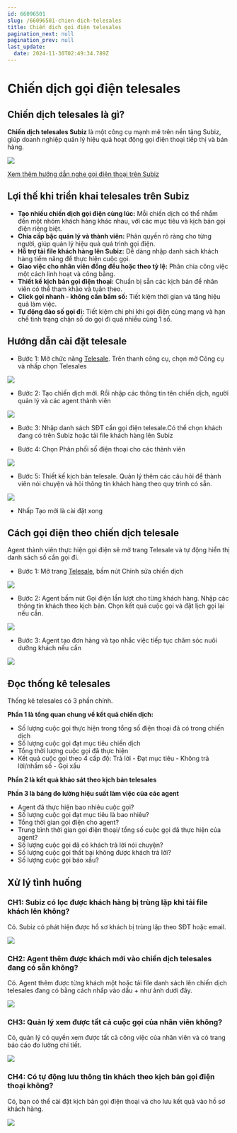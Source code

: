 ```yaml
---
id: 66096501
slug: /66096501-chien-dich-telesales
title: Chiến dịch gọi điện telesales
pagination_next: null
pagination_prev: null
last_update:
  date: 2024-11-30T02:49:34.789Z
---
```


# Chiến dịch gọi điện telesales

## Chiến dịch telesales là gì?


**Chiến dịch telesales Subiz** là một công cụ mạnh mẽ trên nền tảng Subiz, giúp doanh nghiệp quản lý hiệu quả hoạt động gọi điện thoại tiếp thị và bán hàng. 




![](https://vcdn.subiz-cdn.com/file/c45f95ed9a39f51f77c239f6c9014487dace21370beffc9c423d75c244e3c68c_acpxkgumifuoofoosble)


[Xem thêm hướng dẫn nghe gọi điện thoại trên Subiz](https://subiz.com.vn/docs/900316123-su-dung-tong-dai)
## Lợi thế khi triển khai telesales trên Subiz


- **Tạo nhiều chiến dịch gọi điện cùng lúc:** Mỗi chiến dịch có thể nhắm đến một nhóm khách hàng khác nhau, với các mục tiêu và kịch bản gọi điện riêng biệt.
- **Chia cấp bậc quản lý và thành viên:** Phân quyền rõ ràng cho từng người, giúp quản lý hiệu quả quá trình gọi điện.
- **Hỗ trợ tải file khách hàng lên Subiz:** Dễ dàng nhập danh sách khách hàng tiềm năng để thực hiện cuộc gọi.
- **Giao việc cho nhân viên đồng đều hoặc theo tỷ lệ:** Phân chia công việc một cách linh hoạt và công bằng.
- **Thiết kế kịch bản gọi điện thoại:** Chuẩn bị sẵn các kịch bản để nhân viên có thể tham khảo và tuân theo.
- **Click gọi nhanh - không cần bấm số:** Tiết kiệm thời gian và tăng hiệu quả làm việc.
- **Tự động đảo số gọi đi:** Tiết kiệm chi phí khi gọi điện cùng mạng và hạn chế tình trạng chặn số do gọi đi quá nhiều cùng 1 số.
## Hướng dẫn cài đặt telesale


- Bước 1: Mở chức năng [Telesale](https://app.subiz.com.vn/telesale-list). Trên thanh công cụ, chọn mở Công cụ và nhấp chọn Telesales 


![](https://vcdn.subiz-cdn.com/file/657729dc9c9bfa2724be8266c7644190db531b0911706ff8bf3ae9a3d79c827b_acpxkgumifuoofoosble)

- Bước 2: Tạo chiến dịch mới. Rồi nhập các thông tin tên chiến dịch, người quản lý và các agent thành viên




![](https://vcdn.subiz-cdn.com/file/d02d4be28a4ea0a3623a3899d4a0d55893f27e9d67e18e010266ada31cb8f075_acpxkgumifuoofoosble)




- Bước 3: Nhập danh sách SĐT cần gọi điện telesale.Có thể chọn khách đang có trên Subiz hoặc tải file khách hàng lên Subiz



- Bước 4: Chọn Phân phối số điện thoại cho các thành viên


![](https://vcdn.subiz-cdn.com/file/7ee4c21bcc16a1a2630350ab3f3f5fea6920c880336563788a0fcfdb10296ca3_acpxkgumifuoofoosble)


- Bước 5: Thiết kế kịch bản telesale. Quản lý thêm các câu hỏi để thành viên nói chuyện và hỏi thông tin khách hàng theo quy trình có sẵn.


![](https://vcdn.subiz-cdn.com/file/90397674fc9c65428f696513abe5ceaf28a2565bb249ffe7a60cac10d66d51f8_acpxkgumifuoofoosble)
- Nhấp Tạo mới là cài đặt xong
## Cách gọi điện theo chiến dịch telesale


Agent thành viên thực hiện gọi điện sẽ mở trang Telesale và tự động hiển thị danh sách số cần gọi đi.



- Bước 1: Mở trang [Telesale](https://app.subiz.com.vn/telesale-list), bấm nút Chỉnh sửa chiến dịch




![](https://vcdn.subiz-cdn.com/file/b840802c16fe8b556faa972163be017eb012b1e03e2aeaecc2e9df9768c05e22_acpxkgumifuoofoosble)




- Bước 2: Agent bấm nút Gọi điện lần lượt cho từng khách hàng. Nhập các thông tin khách theo kịch bản. Chọn kết quả cuộc gọi và đặt lịch gọi lại nếu cần.




![](https://vcdn.subiz-cdn.com/file/078dbb9fef3562afff82d7e1836195f8a55b9abddc89e3a2c82018815cadc5c8_acpxkgumifuoofoosble)




- Bước 3: Agent tạo đơn hàng và tạo nhắc việc tiếp tục chăm sóc nuôi dưỡng khách nếu cần




![](https://vcdn.subiz-cdn.com/file/82f4dfc19bdd92eb46e058f1f2180e879999fe7ecf38ced3d1c510a87f391204_acpxkgumifuoofoosble)
## Đọc thống kê telesales


Thống kê telesales có 3 phần chính.

**Phần 1 là tổng quan chung về kết quả chiến dịch:**

- Số lượng cuộc gọi thực hiện trong tổng số điện thoại đã có trong chiến dịch
- Số lượng cuộc gọi đạt mục tiêu chiến dịch
- Tổng thời lượng cuộc gọi đã thực hiện
- Kết quả cuộc gọi theo 4 cấp độ: Trả lời - Đạt mục tiêu - Không trả lời/nhầm số - Gọi xấu

**Phần 2 là kết quả khảo sát theo kịch bản telesales**

**Phần 3 là bảng đo lường hiệu suất làm việc của các agent**

- Agent đã thực hiện bao nhiêu cuộc gọi?
- Số lượng cuộc gọi đạt mục tiêu là bao nhiêu?
- Tổng thời gian gọi điện cho agent?
- Trung bình thời gian gọi điện thoại/ tổng số cuộc gọi đã thực hiện của agent?
- Số lượng cuộc gọi đã có khách trả lời nói chuyện?
- Số lượng cuộc gọi thất bại không được khách trả lời?
- Số lượng cuộc gọi báo xấu?
## Xử lý tình huống

### CH1: Subiz có lọc được khách hàng bị trùng lặp khi tải file khách lên không?


Có. Subiz có phát hiện được hồ sơ khách bị trùng lặp theo SĐT hoặc email.


![](https://vcdn.subiz-cdn.com/file/4d68b031922575fa99588f8e06f648faad61b206e3079325fbe1b182ce14cef8_acpxkgumifuoofoosble)

### CH2: Agent thêm được khách mới vào chiến dịch telesales đang có sẵn không?


Có. Agent thêm được từng khách một hoặc tải file danh sách lên chiến dịch telesales đang có bằng cách nhấp vào dấu + như ảnh dưới đây.


![](https://vcdn.subiz-cdn.com/file/1437e7684cb8d256db1fdbdac561f5add5f8408768a5236b4992b231d0f63922_acpxkgumifuoofoosble)



### CH3: Quản lý xem được tất cả cuộc gọi của nhân viên không?


Có, quản lý có quyền xem được tất cả công việc của nhân viên và có trang báo cáo đo lường chi tiết.




![](https://vcdn.subiz-cdn.com/file/5efca9926f058e30a9f554f45c21a326c65a6a566ce1a11b5270ac51f1e18952_acpxkgumifuoofoosble)

### CH4: Có tự động lưu thông tin khách theo kịch bản gọi điện thoại không?


Có, bạn có thể cài đặt kịch bản gọi điện thoại và cho lưu kết quả vào hồ sơ khách hàng.




![](https://vcdn.subiz-cdn.com/file/90397674fc9c65428f696513abe5ceaf28a2565bb249ffe7a60cac10d66d51f8_acpxkgumifuoofoosble)